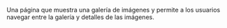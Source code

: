 ﻿Una página que muestra una galería de imágenes y permite a los usuarios navegar entre la galería y detalles de las imágenes.